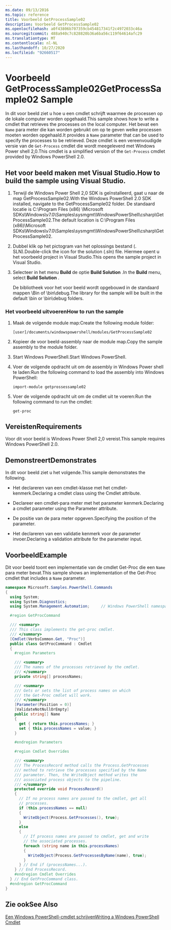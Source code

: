 ```yaml
---
ms.date: 09/13/2016
ms.topic: reference
title: Voorbeeld GetProcessSample02
description: Voorbeeld GetProcessSample02
ms.openlocfilehash: a0f43806b707359cb454817341f2c4972033c46a
ms.sourcegitcommit: 488a940c7c828820b36a6ba56c119f64614afc29
ms.translationtype: MT
ms.contentlocale: nl-NL
ms.lasthandoff: 10/27/2020
ms.locfileid: "92660517"
---
```

# <a name="getprocesssample02-sample"></a><span data-ttu-id="d8516-103">Voorbeeld GetProcessSample02</span><span class="sxs-lookup"><span data-stu-id="d8516-103">GetProcessSample02 Sample</span></span>

<span data-ttu-id="d8516-104">In dit voor beeld ziet u hoe u een cmdlet schrijft waarmee de processen op de lokale computer worden opgehaald.</span><span class="sxs-lookup"><span data-stu-id="d8516-104">This sample shows how to write a cmdlet that retrieves the processes on the local computer.</span></span> <span data-ttu-id="d8516-105">Het bevat een `Name` para meter die kan worden gebruikt om op te geven welke processen moeten worden opgehaald.</span><span class="sxs-lookup"><span data-stu-id="d8516-105">It provides a `Name` parameter that can be used to specify the processes to be retrieved.</span></span> <span data-ttu-id="d8516-106">Deze cmdlet is een vereenvoudigde versie van de `Get-Process` cmdlet die wordt meegeleverd met Windows Power shell 2,0.</span><span class="sxs-lookup"><span data-stu-id="d8516-106">This cmdlet is a simplified version of the `Get-Process` cmdlet provided by Windows PowerShell 2.0.</span></span>

## <a name="how-to-build-the-sample-using-visual-studio"></a><span data-ttu-id="d8516-107">Het voor beeld maken met Visual Studio.</span><span class="sxs-lookup"><span data-stu-id="d8516-107">How to build the sample using Visual Studio.</span></span>

1. <span data-ttu-id="d8516-108">Terwijl de Windows Power Shell 2,0 SDK is geïnstalleerd, gaat u naar de map GetProcessSample02.</span><span class="sxs-lookup"><span data-stu-id="d8516-108">With the Windows PowerShell 2.0 SDK installed, navigate to the GetProcessSample02 folder.</span></span> <span data-ttu-id="d8516-109">De standaard locatie is C:\Program Files (x86) \Microsoft SDKs\Windows\v7.0\Samples\sysmgmt\WindowsPowerShell\csharp\GetProcessSample02.</span><span class="sxs-lookup"><span data-stu-id="d8516-109">The default location is C:\Program Files (x86)\Microsoft SDKs\Windows\v7.0\Samples\sysmgmt\WindowsPowerShell\csharp\GetProcessSample02.</span></span>

2. <span data-ttu-id="d8516-110">Dubbel klik op het pictogram van het oplossings bestand (. SLN).</span><span class="sxs-lookup"><span data-stu-id="d8516-110">Double-click the icon for the solution (.sln) file.</span></span> <span data-ttu-id="d8516-111">Hiermee opent u het voorbeeld project in Visual Studio.</span><span class="sxs-lookup"><span data-stu-id="d8516-111">This opens the sample project in Visual Studio.</span></span>

3. <span data-ttu-id="d8516-112">Selecteer in het menu **Build** de optie **Build Solution** .</span><span class="sxs-lookup"><span data-stu-id="d8516-112">In the **Build** menu, select **Build Solution** .</span></span>

    <span data-ttu-id="d8516-113">De bibliotheek voor het voor beeld wordt opgebouwd in de standaard mappen \Bin of \bin\debug.</span><span class="sxs-lookup"><span data-stu-id="d8516-113">The library for the sample will be built in the default \bin or \bin\debug folders.</span></span>

### <a name="how-to-run-the-sample"></a><span data-ttu-id="d8516-114">Het voorbeeld uitvoeren</span><span class="sxs-lookup"><span data-stu-id="d8516-114">How to run the sample</span></span>

1. <span data-ttu-id="d8516-115">Maak de volgende module map:</span><span class="sxs-lookup"><span data-stu-id="d8516-115">Create the following module folder:</span></span>

    `[user]/documents/windowspowershell/modules/GetProcessSample02`

2. <span data-ttu-id="d8516-116">Kopieer de voor beeld-assembly naar de module map.</span><span class="sxs-lookup"><span data-stu-id="d8516-116">Copy the sample assembly to the module folder.</span></span>

3. <span data-ttu-id="d8516-117">Start Windows PowerShell.</span><span class="sxs-lookup"><span data-stu-id="d8516-117">Start Windows PowerShell.</span></span>

4. <span data-ttu-id="d8516-118">Voer de volgende opdracht uit om de assembly in Windows Power shell te laden:</span><span class="sxs-lookup"><span data-stu-id="d8516-118">Run the following command to load the assembly into Windows PowerShell:</span></span>

    `import-module getprossessample02`

5. <span data-ttu-id="d8516-119">Voer de volgende opdracht uit om de cmdlet uit te voeren:</span><span class="sxs-lookup"><span data-stu-id="d8516-119">Run the following command to run the cmdlet:</span></span>

    `get-proc`

## <a name="requirements"></a><span data-ttu-id="d8516-120">Vereisten</span><span class="sxs-lookup"><span data-stu-id="d8516-120">Requirements</span></span>

<span data-ttu-id="d8516-121">Voor dit voor beeld is Windows Power Shell 2,0 vereist.</span><span class="sxs-lookup"><span data-stu-id="d8516-121">This sample requires Windows PowerShell 2.0.</span></span>

## <a name="demonstrates"></a><span data-ttu-id="d8516-122">Demonstreert</span><span class="sxs-lookup"><span data-stu-id="d8516-122">Demonstrates</span></span>

<span data-ttu-id="d8516-123">In dit voor beeld ziet u het volgende.</span><span class="sxs-lookup"><span data-stu-id="d8516-123">This sample demonstrates the following.</span></span>

- <span data-ttu-id="d8516-124">Het declareren van een cmdlet-klasse met het cmdlet-kenmerk.</span><span class="sxs-lookup"><span data-stu-id="d8516-124">Declaring a cmdlet class using the Cmdlet attribute.</span></span>

- <span data-ttu-id="d8516-125">Declareer een cmdlet-para meter met het parameter kenmerk.</span><span class="sxs-lookup"><span data-stu-id="d8516-125">Declaring a cmdlet parameter using the Parameter attribute.</span></span>

- <span data-ttu-id="d8516-126">De positie van de para meter opgeven.</span><span class="sxs-lookup"><span data-stu-id="d8516-126">Specifying the position of the parameter.</span></span>

- <span data-ttu-id="d8516-127">Het declareren van een validatie kenmerk voor de parameter invoer.</span><span class="sxs-lookup"><span data-stu-id="d8516-127">Declaring a validation attribute for the parameter input.</span></span>

## <a name="example"></a><span data-ttu-id="d8516-128">Voorbeeld</span><span class="sxs-lookup"><span data-stu-id="d8516-128">Example</span></span>

<span data-ttu-id="d8516-129">Dit voor beeld toont een implementatie van de cmdlet Get-Proc die een `Name` para meter bevat.</span><span class="sxs-lookup"><span data-stu-id="d8516-129">This sample shows an implementation of the Get-Proc cmdlet that includes a `Name` parameter.</span></span>

```csharp
namespace Microsoft.Samples.PowerShell.Commands
{
  using System;
  using System.Diagnostics;
  using System.Management.Automation;     // Windows PowerShell namespace

  #region GetProcCommand

  /// <summary>
  /// This class implements the get-proc cmdlet.
  /// </summary>
  [Cmdlet(VerbsCommon.Get, "Proc")]
  public class GetProcCommand : Cmdlet
  {
    #region Parameters

    /// <summary>
    /// The names of the processes retrieved by the cmdlet.
    /// </summary>
    private string[] processNames;

    /// <summary>
    /// Gets or sets the list of process names on which
    /// the Get-Proc cmdlet will work.
    /// </summary>
    [Parameter(Position = 0)]
    [ValidateNotNullOrEmpty]
    public string[] Name
    {
      get { return this.processNames; }
      set { this.processNames = value; }
    }

    #endregion Parameters

    #region Cmdlet Overrides

    /// <summary>
    /// The ProcessRecord method calls the Process.GetProcesses
    /// method to retrieve the processes specified by the Name
    /// parameter. Then, the WriteObject method writes the
    /// associated process objects to the pipeline.
    /// </summary>
    protected override void ProcessRecord()
    {
      // If no process names are passed to the cmdlet, get all
      // processes.
      if (this.processNames == null)
      {
        WriteObject(Process.GetProcesses(), true);
      }
      else
      {
        // If process names are passed to cmdlet, get and write
        // the associated processes.
        foreach (string name in this.processNames)
        {
          WriteObject(Process.GetProcessesByName(name), true);
        }
      } // End if (processNames...).
    } // End ProcessRecord.
    #endregion Cmdlet Overrides
  } // End GetProcCommand class.
  #endregion GetProcCommand
}
```

## <a name="see-also"></a><span data-ttu-id="d8516-130">Zie ook</span><span class="sxs-lookup"><span data-stu-id="d8516-130">See Also</span></span>

[<span data-ttu-id="d8516-131">Een Windows PowerShell-cmdlet schrijven</span><span class="sxs-lookup"><span data-stu-id="d8516-131">Writing a Windows PowerShell Cmdlet</span></span>](./writing-a-windows-powershell-cmdlet.md)
